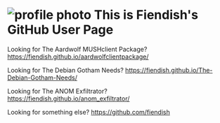 # ![profile photo](https://github.com/fiendish.png) This is Fiendish's GitHub User Page

Looking for The Aardwolf MUSHclient Package? https://fiendish.github.io/aardwolfclientpackage/

Looking for The Debian Gotham Needs? https://fiendish.github.io/The-Debian-Gotham-Needs/

Looking for The ANOM Exfiltrator? https://fiendish.github.io/anom_exfiltrator/

Looking for something else? https://github.com/fiendish

